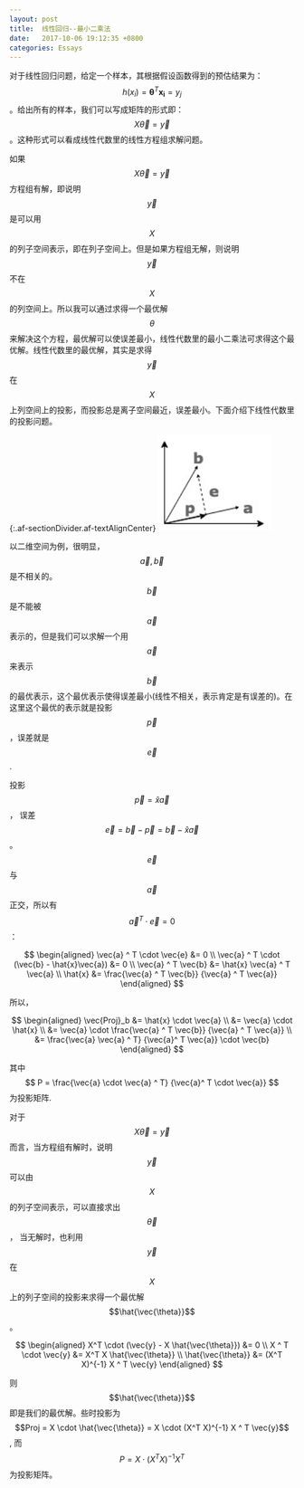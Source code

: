 ```yaml
---
layout: post
title:  线性回归--最小二乘法
date:   2017-10-06 19:12:35 +0800
categories: Essays
---
```


对于线性回归问题，给定一个样本，其根据假设函数得到的预估结果为： $$h(x_i) = \mathbf{\theta}^T \mathbf{x_i} = y_j$$ 。给出所有的样本，我们可以写成矩阵的形式即：$$X\vec{\theta} = \vec{y}$$。这种形式可以看成线性代数里的线性方程组求解问题。

如果 $$X\vec{\theta} = \vec{y}$$ 方程组有解，即说明 $$\vec{y}$$ 是可以用 $$X$$ 的列子空间表示，即在列子空间上。但是如果方程组无解，则说明  $$\vec{y}$$ 不在 $$X$$ 的列空间上。所以我可以通过求得一个最优解 $$\theta$$ 来解决这个方程，最优解可以使误差最小，线性代数里的最小二乘法可求得这个最优解。线性代数里的最优解，其实是求得 $$\vec{y}$$ 在 $$X$$ 上列空间上的投影，而投影总是离子空间最近，误差最小。下面介绍下线性代数里的投影问题。

{:.af-sectionDivider.af-textAlignCenter}
<img src="/assets/imgs/2017-10-01-vector-projection.jpg" width="200px">

以二维空间为例，很明显，$$\vec{a}, \vec{b}$$ 是不相关的。$$\vec{b}$$ 是不能被 $$\vec{a}$$ 表示的，但是我们可以求解一个用 $$\vec{a}$$ 来表示 $$\vec{b}$$ 的最优表示，这个最优表示使得误差最小(线性不相关，表示肯定是有误差的)。在这里这个最优的表示就是投影 $$\vec{p}$$，误差就是 $$\vec{e}$$.

投影 $$\vec{p} = \hat{x}\vec{a}$$， 误差 $$\vec{e} = \vec{b} - \vec{p} = \vec{b} - \hat{x}\vec{a}$$。$$\vec{e}$$ 与 $$\vec{a}$$ 正交，所以有 $$\vec{a}^T \cdot \vec{e} = 0$$：

$$
\begin{aligned}
        \vec{a} ^ T \cdot \vec{e} &= 0 \\
        \vec{a} ^ T \cdot (\vec{b} - \hat{x}\vec{a}) &= 0 \\
        \vec{a} ^ T \vec{b} &= \hat{x} \vec{a} ^ T \vec{a} \\
        \hat{x} &= \frac{\vec{a} ^ T \vec{b}} {\vec{a} ^ T \vec{a}}
\end{aligned}
$$

所以，

$$
\begin{aligned}
\vec{Proj}_b &= \hat{x} \cdot \vec{a} 
\\ &= \vec{a} \cdot \hat{x} 
\\ &= \vec{a} \cdot \frac{\vec{a} ^ T \vec{b}} {\vec{a} ^ T \vec{a}}  
\\ &= \frac{\vec{a} \vec{a} ^ T} {\vec{a}^ T \vec{a}} \cdot \vec{b}
\end{aligned}
$$

其中 $$ P = \frac{\vec{a} \cdot \vec{a} ^ T} {\vec{a}^ T  \cdot \vec{a}} $$ 为投影矩阵.

对于 $$X\vec{\theta} = \vec{y}$$ 而言，当方程组有解时，说明 $$\vec{y}$$ 可以由 $$X$$ 的列子空间表示，可以直接求出 $$ \vec{\theta} $$， 当无解时，也利用 $$\vec{y}$$ 在 $$X$$ 上的列子空间的投影来求得一个最优解 $$\hat{\vec{\theta}}$$。

$$
\begin{aligned}
X^T \cdot (\vec{y} - X \hat{\vec{\theta}}) &= 0
\\ X ^ T \cdot \vec{y} &= X^T X \hat{\vec{\theta}}
\\ \hat{\vec{\theta}} &= (X^T X)^{-1} X ^ T \vec{y}
\end{aligned}
$$

则 $$\hat{\vec{\theta}}$$ 即是我们的最优解。些时投影为 $$Proj  = X \cdot \hat{\vec{\theta}} = X \cdot (X^T X)^{-1} X ^ T \vec{y}$$, 而  $$ P = X \cdot (X^T X)^{-1} X ^ T$$ 为投影矩阵。
